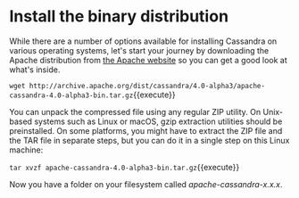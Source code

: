 # Install the binary distribution

While there are a number of options available for installing Cassandra on various operating systems, let's start your journey by downloading the Apache distribution from [the Apache website](http://cassandra.apache.org) so you can get a good look at what's inside.

`wget http://archive.apache.org/dist/cassandra/4.0-alpha3/apache-cassandra-4.0-alpha3-bin.tar.gz`{{execute}}

You can unpack the compressed file using any regular ZIP utility. On Unix-based systems such as Linux or macOS, gzip extraction utilities should be preinstalled. On some platforms, you might have to extract the ZIP file and the TAR file in separate steps, but you can do it in a single step on this Linux machine:

`tar xvzf apache-cassandra-4.0-alpha3-bin.tar.gz`{{execute}}

Now you have a folder on your filesystem called _apache-cassandra-x.x.x_.




